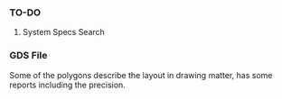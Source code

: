 ### TO-DO
1. System Specs Search

### GDS File
Some of the polygons describe the layout in drawing matter, has some reports including the precision.
